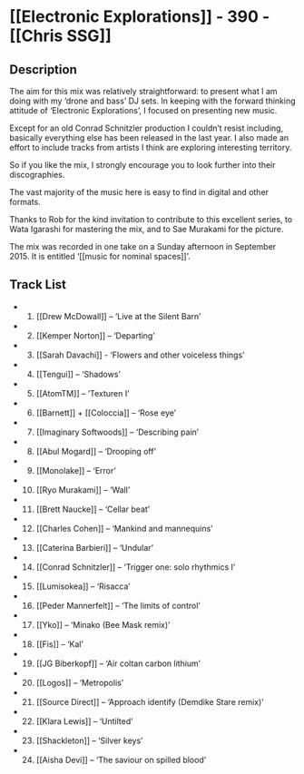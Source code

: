 # [[Electronic Explorations]] - 390 - [[Chris SSG]]

## Description

The aim for this mix was relatively straightforward: to present what I am doing with my ‘drone and bass’ DJ sets. In keeping with the forward thinking attitude of ‘Electronic Explorations’, I focused on presenting new music. 

Except for an old Conrad Schnitzler production I couldn’t resist including, basically everything else has been released in the last year. I also made an effort to include tracks from artists I think are exploring interesting territory. 

So if you like the mix, I strongly encourage you to look further into their discographies. 

The vast majority of the music here is easy to find in digital and other formats.

Thanks to Rob for the kind invitation to contribute to this excellent series, to Wata Igarashi for mastering the mix, and to Sae Murakami for the picture.

The mix was recorded in one take on a Sunday afternoon in September 2015. It is entitled ‘[[music for nominal spaces]]’.

## Track List

- 01. [[Drew McDowall]] – ‘Live at the Silent Barn’
- 02. [[Kemper Norton]] – ‘Departing’
- 03. [[Sarah Davachi]] - ‘Flowers and other voiceless things’
- 04. [[Tengui]] – ‘Shadows’
- 05. [[AtomTM]] – ‘Texturen I’
- 06. [[Barnett]] + [[Coloccia]] – ‘Rose eye’
- 07. [[Imaginary Softwoods]] – ‘Describing pain’
- 08. [[Abul Mogard]] – ‘Drooping off’
- 09. [[Monolake]] – ‘Error’
- 10. [[Ryo Murakami]] – ‘Wall’
- 11. [[Brett Naucke]] – ‘Cellar beat’
- 12. [[Charles Cohen]] – ‘Mankind and mannequins’
- 13. [[Caterina Barbieri]] – ‘Undular’
- 14. [[Conrad Schnitzler]] – ‘Trigger one: solo rhythmics I’
- 15. [[Lumisokea]] – ‘Risacca’
- 16. [[Peder Mannerfelt]] – ‘The limits of control’
- 17. [[Yko]] – ‘Minako (Bee Mask remix)’
- 18. [[Fis]] – ‘Kal’
- 19. [[JG Biberkopf]] – ‘Air coltan carbon lithium’
- 20. [[Logos]] – ‘Metropolis’
- 21. [[Source Direct]] – ‘Approach identify (Demdike Stare remix)’
- 22. [[Klara Lewis]] – ‘Untilted’
- 23. [[Shackleton]] – ‘Silver keys’
- 24. [[Aisha Devi]] – ‘The saviour on spilled blood’
